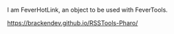 I am FeverHotLink, an object to be used with FeverTools.

<https://brackendev.github.io/RSSTools-Pharo/>
